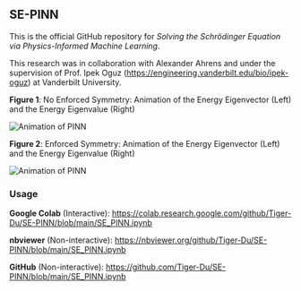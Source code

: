 ## SE-PINN

This is the official GitHub repository for _Solving the Schrödinger Equation via Physics-Informed Machine Learning_.

This research was in collaboration with Alexander Ahrens and under the supervision of Prof. Ipek Oguz (https://engineering.vanderbilt.edu/bio/ipek-oguz) at Vanderbilt University.

**Figure 1**: No Enforced Symmetry: Animation of the Energy Eigenvector (Left) and the Energy Eigenvalue (Right)

![Animation of PINN](animation%20(no%20symmetry).gif)

**Figure 2**: Enforced Symmetry: Animation of the Energy Eigenvector (Left) and the Energy Eigenvalue (Right)

![Animation of PINN](animation.gif)

### Usage

__Google Colab__ (Interactive): https://colab.research.google.com/github/Tiger-Du/SE-PINN/blob/main/SE_PINN.ipynb

__nbviewer__ (Non-interactive): https://nbviewer.org/github/Tiger-Du/SE-PINN/blob/main/SE_PINN.ipynb

__GitHub__ (Non-interactive): https://github.com/Tiger-Du/SE-PINN/blob/main/SE_PINN.ipynb
